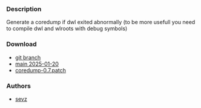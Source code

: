 ### Description
Generate a coredump if dwl exited abnormally (to be more usefull you need to
compile dwl and wlroots with debug symbols)

### Download
- [git branch](https://codeberg.org/sevz/dwl/src/branch/coredump)
- [main 2025-01-20](/dwl/dwl-patches/raw/branch/main/patches/coredump/coredump.patch)
- [coredump-0.7.patch](/dwl/dwl-patches/raw/branch/main/patches/coredump/coredump-0.7.patch)

### Authors
- [sevz](https://codeberg.org/sevz)
